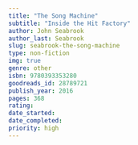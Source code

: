 ```yaml
---
title: "The Song Machine"
subtitle: "Inside the Hit Factory"
author: John Seabrook
author_last: Seabrook
slug: seabrook-the-song-machine
type: non-fiction
img: true
genre: other
isbn: 9780393353280
goodreads_id: 28789721
publish_year: 2016
pages: 368
rating: 
date_started:
date_completed:
priority: high
---
```

